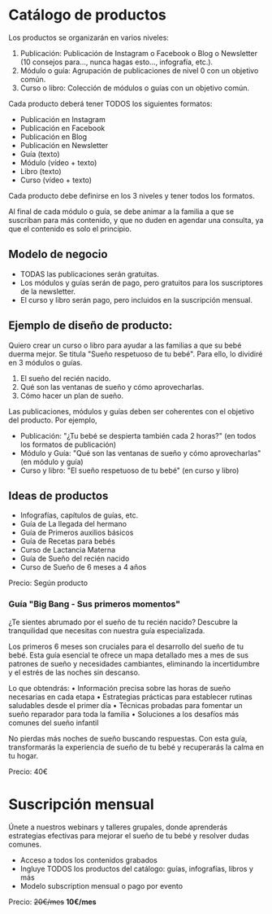 # Catálogo de productos

Los productos se organizarán en varios niveles:
1. Publicación: Publicación de Instagram o Facebook o Blog o Newsletter (10 consejos para..., nunca hagas esto..., infografía, etc.).
2. Módulo o guía: Agrupación de publicaciones de nivel 0 con un objetivo común.
3. Curso o libro: Colección de módulos o guías con un objetivo común.

Cada producto deberá tener TODOS los siguientes formatos:
- Publicación en Instagram
- Publicación en Facebook
- Publicación en Blog
- Publicación en Newsletter
- Guía (texto)
- Módulo (vídeo + texto)
- Libro (texto)
- Curso (vídeo + texto)

Cada producto debe definirse en los 3 niveles y tener todos los formatos.

Al final de cada módulo o guía, se debe animar a la familia a que se suscriban para más contenido, y que no duden en agendar una consulta, ya que el contenido es solo el principio.

## Modelo de negocio
- TODAS las publicaciones serán gratuitas.
- Los módulos y guías serán de pago, pero gratuitos para los suscriptores de la newsletter.
- El curso y libro serán pago, pero incluidos en la suscripción mensual.

## Ejemplo de diseño de producto:
Quiero crear un curso o libro para ayudar a las familias a que su bebé duerma mejor. Se titula "Sueño respetuoso de tu bebé". Para ello, lo dividiré en 3 módulos o guías.
1. El sueño del recién nacido.
2. Qué son las ventanas de sueño y cómo aprovecharlas.
3. Cómo hacer un plan de sueño.

Las publicaciones, módulos y guías deben ser coherentes con el objetivo del producto. Por ejemplo, 
- Publicación: "¿Tu bebé se despierta también cada 2 horas?" (en todos los formatos de publicación)
- Módulo y Guía: "Qué son las ventanas de sueño y cómo aprovecharlas" (en módulo y guía)
- Curso y libro: "El sueño respetuoso de tu bebé" (en curso y libro)

## Ideas de productos
- Infografías, capítulos de guías, etc.
- Guía de La llegada del hermano
- Guía de Primeros auxilios básicos
- Guía de Recetas para bebés
- Curso de Lactancia Materna
- Guía de Sueño del recién nacido
- Curso de Sueño de 6 meses a 4 años

Precio: Según producto

### Guía "Big Bang - Sus primeros momentos"
¿Te sientes abrumado por el sueño de tu recién nacido? Descubre la tranquilidad que necesitas con nuestra guía especializada. 

Los primeros 6 meses son cruciales para el desarrollo del sueño de tu bebé. Esta guía esencial te ofrece un mapa detallado mes a mes de sus patrones de sueño y necesidades cambiantes, eliminando la incertidumbre y el estrés de las noches sin descanso.

Lo que obtendrás:
• Información precisa sobre las horas de sueño necesarias en cada etapa
• Estrategias prácticas para establecer rutinas saludables desde el primer día
• Técnicas probadas para fomentar un sueño reparador para toda la familia
• Soluciones a los desafíos más comunes del sueño infantil

No pierdas más noches de sueño buscando respuestas. Con esta guía, transformarás la experiencia de sueño de tu bebé y recuperarás la calma en tu hogar.

Precio: 40€

# Suscripción mensual

Únete a nuestros webinars y talleres grupales, donde aprenderás estrategias efectivas para mejorar el sueño de tu bebé y resolver dudas comunes.

- Acceso a todos los contenidos grabados
- Ingluye TODOS los productos del catálogo: guías, infografías, libros y más
- Modelo subscription mensual o pago por evento

Precio: ~~20€/mes~~ **10€/mes**
